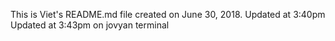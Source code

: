 This is Viet's README.md file created on June 30, 2018.
Updated at 3:40pm
Updated at 3:43pm on jovyan terminal
